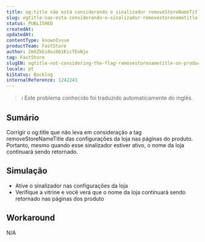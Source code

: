 ```yaml
---
title: og:title não está considerando o sinalizador removeStoreNameTitle nas páginas de produtos
slug: ogtitle-nao-esta-considerando-o-sinalizador-removestorenametitle-nas-paginas-de-produtos
status: PUBLISHED
createdAt: 
updatedAt: 
contentType: knownIssue
productTeam: FastStore
author: 2mXZkbi0oi061KicTExNjo
tag: FastStore
slugEN: ogtitle-not-considering-the-flag-removestorenametitle-on-product-pages
locale: pt
kiStatus: Backlog
internalReference: 1242243
---
```


>ℹ️ Este problema conhecido foi traduzido automaticamente do inglês.

## Sumário


Corrigir o og:title que não leva em consideração a tag removeStoreNameTitle das configurações da loja nas páginas do produto. Portanto, mesmo quando esse sinalizador estiver ativo, o nome da loja continuará sendo retornado.
## Simulação



- Ative o sinalizador nas configurações da loja
- Verifique a vitrine e você verá que o nome da loja continuará sendo retornado nas páginas dos produto
## Workaround


N/A



